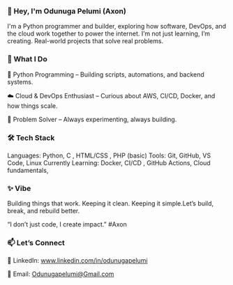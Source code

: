 ### 👋 Hey, I'm Odunuga Pelumi (Axon)

I'm a Python programmer and builder, exploring how software, DevOps, and the cloud work together to power the internet.
I’m not just learning, I’m creating. Real-world projects that solve real problems.

### 🔧 What I Do
🐍 Python Programming – Building scripts, automations, and backend systems.

☁️ Cloud & DevOps Enthusiast – Curious about AWS, CI/CD, Docker, and how things scale.

🧠 Problem Solver – Always experimenting, always building.

### 🛠 Tech Stack

Languages: Python, C , HTML/CSS , PHP (basic)
Tools: Git, GitHub, VS Code, Linux
Currently Learning: Docker, CI/CD , GitHub Actions, Cloud fundamentals,

### ✨ Vibe

Building things that work. Keeping it clean. Keeping it simple.Let’s build, break, and rebuild better.

“I don’t just code, I create impact.” #Axon

### 📫 Let’s Connect

💼 LinkedIn: www.linkedin.com/in/odunugapelumi

📧 Email: Odunugapelumi@Gmail.com

